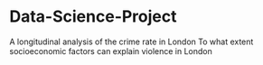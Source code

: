 # Data-Science-Project
A longitudinal analysis of the crime rate in London
To what extent socioeconomic factors can explain violence in London
